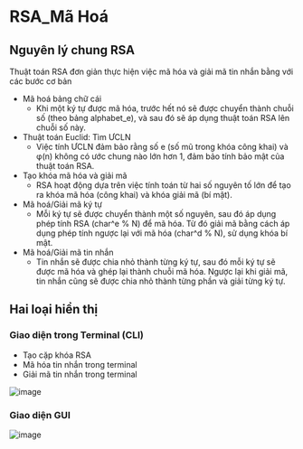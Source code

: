 # RSA_Mã Hoá
## Nguyên lý chung RSA
Thuật toán RSA đơn giản thực hiện việc mã hóa và giải mã tin nhắn bằng với các bước cơ bản
- Mã hoá bảng chữ cái
  + Khi một ký tự được mã hóa, trước hết nó sẽ được chuyển thành chuỗi số (theo bảng alphabet_e), và sau đó sẽ áp dụng thuật toán RSA lên chuỗi số này.
- Thuật toán Euclid: Tìm ƯCLN
  + Việc tính ƯCLN đảm bảo rằng số e (số mũ trong khóa công khai) và φ(n) không có ước chung nào lớn hơn 1, đảm bảo tính bảo mật của thuật toán RSA.
- Tạo khóa mã hóa và giải mã
  + RSA hoạt động dựa trên việc tính toán từ hai số nguyên tố lớn để tạo ra khóa mã hóa (công khai) và khóa giải mã (bí mật).
- Mã hoá/Giải mã ký tự
  + Mỗi ký tự sẽ được chuyển thành một số nguyên, sau đó áp dụng phép tính RSA (char^e % N) để mã hóa. Từ đó giải mã bằng cách áp dụng phép tính ngược lại với mã hóa (char^d % N), sử dụng khóa bí mật.
- Mã hoá/Giải mã tin nhắn
  + Tin nhắn sẽ được chia nhỏ thành từng ký tự, sau đó mỗi ký tự sẽ được mã hóa và ghép lại thành chuỗi mã hóa. Ngược lại khi giải mã, tin nhắn cũng sẽ được chia nhỏ thành từng phần và giải từng ký tự.
## Hai loại hiển thị
### Giao diện trong Terminal (CLI)
- Tạo cặp khóa RSA
- Mã hóa tin nhắn trong terminal
- Giải mã tin nhắn trong terminal

![image](https://github.com/user-attachments/assets/9ba45f87-62b2-40bb-80ce-d8aa20e3c11c)
### Giao diện GUI

![image](https://github.com/user-attachments/assets/1e50fe3e-7a96-4f8f-99fe-761e641d509b)
